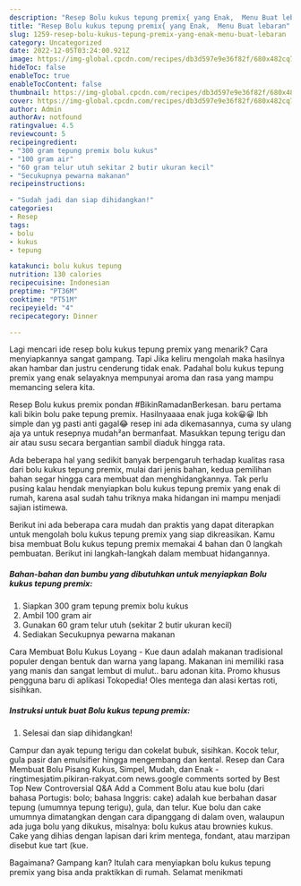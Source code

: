 ```yaml
---
description: "Resep Bolu kukus tepung premix{ yang Enak,  Menu Buat lebaran"
title: "Resep Bolu kukus tepung premix{ yang Enak,  Menu Buat lebaran"
slug: 1259-resep-bolu-kukus-tepung-premix-yang-enak-menu-buat-lebaran
category: Uncategorized
date: 2022-12-05T03:24:00.921Z
image: https://img-global.cpcdn.com/recipes/db3d597e9e36f82f/680x482cq70/bolu-kukus-tepung-premix-foto-resep-utama.jpg
hideToc: false
enableToc: true
enableTocContent: false
thumbnail: https://img-global.cpcdn.com/recipes/db3d597e9e36f82f/680x482cq70/bolu-kukus-tepung-premix-foto-resep-utama.jpg
cover: https://img-global.cpcdn.com/recipes/db3d597e9e36f82f/680x482cq70/bolu-kukus-tepung-premix-foto-resep-utama.jpg
author: Admin
authorAv: notfound
ratingvalue: 4.5
reviewcount: 5
recipeingredient:
- "300 gram tepung premix bolu kukus"
- "100 gram air"
- "60 gram telur utuh sekitar 2 butir ukuran kecil"
- "Secukupnya pewarna makanan"
recipeinstructions:

- "Sudah jadi dan siap dihidangkan!"
categories:
- Resep
tags:
- bolu
- kukus
- tepung

katakunci: bolu kukus tepung 
nutrition: 130 calories
recipecuisine: Indonesian
preptime: "PT36M"
cooktime: "PT51M"
recipeyield: "4"
recipecategory: Dinner

---
```



Lagi mencari ide resep bolu kukus tepung premix yang menarik? Cara menyiapkannya sangat gampang. Tapi Jika keliru mengolah maka hasilnya akan hambar dan justru cenderung tidak enak. Padahal bolu kukus tepung premix yang enak selayaknya mempunyai aroma dan rasa yang mampu memancing selera kita.


Resep Bolu kukus premix pondan #BikinRamadanBerkesan. baru pertama kali bikin bolu pake tepung premix. Hasilnyaaaa enak juga kok😀😀 lbh simple dan yg pasti anti gagal😂 resep ini ada dikemasannya, cuma sy ulang aja ya untuk resepnya mudah²an bermanfaat. Masukkan tepung terigu dan air atau susu secara bergantian sambil diaduk hingga rata.

Ada beberapa hal yang sedikit banyak berpengaruh terhadap kualitas rasa dari bolu kukus tepung premix, mulai dari jenis bahan, kedua pemilihan bahan segar hingga cara membuat dan menghidangkannya. Tak perlu pusing kalau hendak menyiapkan bolu kukus tepung premix yang enak di rumah, karena asal sudah tahu triknya maka hidangan ini mampu menjadi sajian istimewa.


Berikut ini ada beberapa cara mudah dan praktis yang dapat diterapkan untuk mengolah bolu kukus tepung premix yang siap dikreasikan. Kamu bisa membuat Bolu kukus tepung premix memakai 4 bahan dan 0 langkah pembuatan. Berikut ini langkah-langkah dalam membuat hidangannya.

<!--inarticleads1-->

##### Bahan-bahan dan bumbu yang dibutuhkan untuk menyiapkan Bolu kukus tepung premix:

1. Siapkan 300 gram tepung premix bolu kukus
1. Ambil 100 gram air
1. Gunakan 60 gram telur utuh (sekitar 2 butir ukuran kecil)
1. Sediakan Secukupnya pewarna makanan


Cara Membuat Bolu Kukus Loyang - Kue daun adalah makanan tradisional populer dengan bentuk dan warna yang lapang. Makanan ini memiliki rasa yang manis dan sangat lembut di mulut.. baru adonan kita. Promo khusus pengguna baru di aplikasi Tokopedia! Oles mentega dan alasi kertas roti, sisihkan. 

<!--inarticleads2-->

##### Instruksi untuk buat Bolu kukus tepung premix:


1. Selesai dan siap dihidangkan!

Campur dan ayak tepung terigu dan cokelat bubuk, sisihkan. Kocok telur, gula pasir dan emulsifier hingga mengembang dan kental. Resep dan Cara Membuat Bolu Pisang Kukus, Simpel, Mudah, dan Enak - ringtimesjatim.pikiran-rakyat.com news.google comments sorted by Best Top New Controversial Q&amp;A Add a Comment Bolu atau kue bolu (dari bahasa Portugis: bolo; bahasa Inggris: cake) adalah kue berbahan dasar tepung (umumnya tepung terigu), gula, dan telur. Kue bolu dan cake umumnya dimatangkan dengan cara dipanggang di dalam oven, walaupun ada juga bolu yang dikukus, misalnya: bolu kukus atau brownies kukus. Cake yang dihias dengan lapisan dari krim mentega, fondant, atau marzipan disebut kue tart (kue. 

Bagaimana? Gampang kan? Itulah cara menyiapkan bolu kukus tepung premix yang bisa anda praktikkan di rumah. Selamat menikmati
